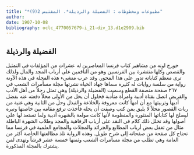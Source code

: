 ```yaml
---
title: "*مطبوعات ومخطوطات : الفضيلة والرذيلة*. المقتبس 2(9)"
author: 
date: 1907-10-08
bibliography: oclc_4770057679-i_21-div_13.d1e2909.bib
---
```




##  الفضيلة والرذيلة 


 جورج اونه من مشاهير كتاب فرنسا المعاصرين له عشرات من المؤلفات في التمثيل والقصص وكلها منتشرة بين الفرنسين وهو من الناقمين على أرباب المجد والمال ولذلك ترى معظم كتاباته تدور على هذا المحور. وقد عرب منشيء هذه المجلة في هذه الآونة رواية من سلسة روايات له كثيرة سماها جهاد الحياة نشرتها مجلة مسأمرات الشعب في  ٢٦٧  صفحة منصفة القطع وسميت (الفضيلة والرذيلة) وهي تمثل رجلاً من أهل الأدب والقريض اتصل بقتاة أدبية وامرأة متأدبة فحاول أن يحل من الأولى محلاً دفعته عنه بفضل أدبها وتربيثها مع أن امها كانت معروفة بالخلاعة والتبذل وحل من الثانية وهي غنية من ربات القصور محلاً لا يليق بمن كتب وصفت أن يحله فأخذت ترفع مقامه بين خاصتها وتبره ليصلح لها كتاباتها المنثورة والمنظومة لأنها كانت مولعة بالشهرة أدبية ولما تستعد لها   على أصولها وقد تخلل ذلك كلام في النقد على أرباب الرفاهية والمجد وطلاب الشهرة الباطلة مثال من تغفل بعض أرباب المطابع والجرائد والمجلات والمجامع العلمية في فرنسا مما تحتاج كل صفحة من صفحاته إلى شرح طويل. وهذه الرواية تلذ مطالعتها الخاصة أكثر من العامة وهي تطلب من مجلة مسأمرات الشعب وثمنها  خمسة  عشر  قرشاً وتهدى لمن يشترك بالمجلة المذكورة. 
